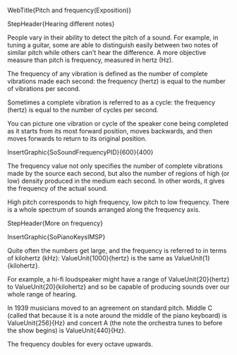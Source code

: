 WebTitle{Pitch and frequency(Exposition)}

StepHeader{Hearing different notes}

People vary in their ability to detect the pitch of a sound. For example, in tuning a guitar, some are able to distinguish easily between two notes of similar pitch while others can't hear the difference. A more objective measure than pitch is frequency, measured in hertz (Hz).

The frequency of any vibration is defined as the number of complete vibrations made each second: the frequency (hertz) is equal to the number of vibrations per second.

Sometimes a complete vibration is referred to as a cycle: the frequency (hertz) is equal to the number of cycles per second.

You can picture one vibration or cycle of the speaker cone being completed as it starts from its most forward position, moves backwards, and then moves forwards to return to its original position.

InsertGraphic{SoSoundFrequencyPID}{600}{400}

The frequency value not only specifies the number of complete vibrations made by the source each second, but also the number of regions of high (or low) density produced in the medium each second. In other words, it gives the frequency of the actual sound.

High pitch corresponds to high frequency, low pitch to low frequency. There is a whole spectrum of sounds arranged along the frequency axis.

StepHeader{More on frequency}

InsertGraphic{SoPianoKeysIMSP}

Quite often the numbers get large, and the frequency is referred to in terms of kilohertz (kHz): ValueUnit{1000}{hertz} is the same as ValueUnit{1}{kilohertz}.

For example, a hi-fi loudspeaker might have a range of ValueUnit{20}{hertz} to ValueUnit{20}{kilohertz} and so be capable of producing sounds over our whole range of hearing.

In 1939 musicians moved to an agreement on standard pitch. Middle C (called that because it is a note around the middle of the piano keyboard) is ValueUnit{256}{Hz} and concert A (the note the orchestra tunes to before the show begins) is ValueUnit{440}{Hz}.

The frequency doubles for every octave upwards.

